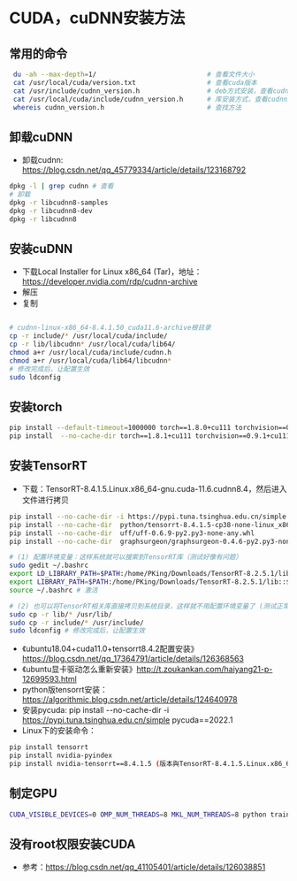 # CUDA，cuDNN安装方法

## 常用的命令

```bash
 du -ah --max-depth=1/                            # 查看文件大小
 cat /usr/local/cuda/version.txt                  # 查看cuda版本
 cat /usr/include/cudnn_version.h                 # deb方式安装，查看cudnn版本
 cat /usr/local/cuda/include/cudnn_version.h      # 库安装方式，查看cudnn版本
 whereis cudnn_version.h                          # 查找方法
```

## 卸载cuDNN

- 卸载cudnn: https://blog.csdn.net/qq_45779334/article/details/123168792

```bash
dpkg -l | grep cudnn # 查看
# 卸载
dpkg -r libcudnn8-samples
dpkg -r libcudnn8-dev
dpkg -r libcudnn8
```

## 安装cuDNN

- 下载Local Installer for Linux x86_64 (Tar)，地址：https://developer.nvidia.com/rdp/cudnn-archive
- 解压
- 复制

```bash

# cudnn-linux-x86_64-8.4.1.50_cuda11.6-archive根目录
cp -r include/* /usr/local/cuda/include/ 
cp -r lib/libcudnn* /usr/local/cuda/lib64/ 
chmod a+r /usr/local/cuda/include/cudnn.h 
chmod a+r /usr/local/cuda/lib64/libcudnn*
# 修改完成后，让配置生效
sudo ldconfig
```

## 安装torch

```bash
pip install --default-timeout=1000000 torch==1.8.0+cu111 torchvision==0.9.0+cu111 torchaudio==0.8.0 -f https://download.pytorch.org/whl/torch_stable.html
pip install  --no-cache-dir torch==1.8.1+cu111 torchvision==0.9.1+cu111 torchaudio==0.8.1 -f https://download.pytorch.org/whl/torch_stable.html
```

## 安装TensorRT

- 下载：TensorRT-8.4.1.5.Linux.x86_64-gnu.cuda-11.6.cudnn8.4，然后进入文件进行拷贝

```bash
pip install --no-cache-dir -i https://pypi.tuna.tsinghua.edu.cn/simple pycuda==2022.1
pip install --no-cache-dir  python/tensorrt-8.4.1.5-cp38-none-linux_x86_64.whl 
pip install --no-cache-dir  uff/uff-0.6.9-py2.py3-none-any.whl
pip install --no-cache-dir  graphsurgeon/graphsurgeon-0.4.6-py2.py3-none-any.whl

# (1) 配置环境变量：这样系统就可以搜索到TensorRT库（测试好像有问题）
sudo gedit ~/.bashrc
export LD_LIBRARY_PATH=$PATH:/home/PKing/Downloads/TensorRT-8.2.5.1/lib:$LD_LIBRARY_PATH
export LIBRARY_PATH=$PATH:/home/PKing/Downloads/TensorRT-8.2.5.1/lib::$LIBRARY_PATH
source ~/.bashrc # 激活

# (2) 也可以将TensorRT相关库直接拷贝到系统目录，这样就不用配置环境变量了 (测试正常)
sudo cp -r lib/* /usr/lib/
sudo cp -r include/* /usr/include/
sudo ldconfig # 修改完成后，让配置生效
```

- 《ubuntu18.04+cuda11.0+tensorrt8.4.2配置安装》https://blog.csdn.net/qq_17364791/article/details/126368563
- 《ubuntu显卡驱动怎么重新安装》http://t.zoukankan.com/haiyang21-p-12699593.html
- python版tensorrt安装：https://algorithmic.blog.csdn.net/article/details/124640978
- 安装pycuda: pip install --no-cache-dir -i https://pypi.tuna.tsinghua.edu.cn/simple pycuda==2022.1
- Linux下的安装命令：

```bash
pip install tensorrt
pip install nvidia-pyindex
pip install nvidia-tensorrt==8.4.1.5 (版本與TensorRT-8.4.1.5.Linux.x86_64-gnu.cuda-11.6.cudnn8.4匹配即可)
```

## 制定GPU

```bash
CUDA_VISIBLE_DEVICES=0 OMP_NUM_THREADS=8 MKL_NUM_THREADS=8 python train.py
```


## 没有root权限安装CUDA
- 参考：https://blog.csdn.net/qq_41105401/article/details/126038851 